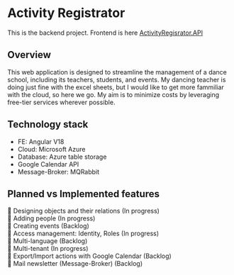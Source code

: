 # Activity Registrator
This is the backend project. Frontend is here [ActivityRegisrator.API](https://github.com/NicolasMacak/ActivityRegistrator.FE)

## Overview

This web application is designed to streamline the management of a dance school, including its teachers, students, and events.
My dancing teacher is doing just fine with the excel sheets, but I would like to get more fammiliar with the cloud, so here we go.
My aim is to minimize costs by leveraging free-tier services wherever possible.

## Technology stack
- FE: Angular V18
- Cloud: Microsoft Azure
- Database: Azure table storage
- Google Calendar API
- Message-Broker: MQRabbit

## Planned vs Implemented features
🔨 Designing objects and their relations (In progress) <br>
🔨 Adding people (In progress) <br>
:large_blue_diamond: Creating events (Backlog) <br>
🔨 Access management: Identity, Roles (In progress) <br>
:large_blue_diamond: Multi-language (Backlog) <br>
🔨 Multi-tenant (In progress) <br>
:large_blue_diamond: Export/Import actions with Google Calendar (Backlog) <br>
:large_blue_diamond: Mail newsletter (Message-Broker) (Backlog) <br>
